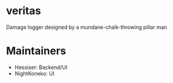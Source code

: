 # veritas
Damage logger designed by a mundane-chalk-throwing pillar man
# Maintainers
- Hessiser: Backend/UI
- NightKoneko: UI